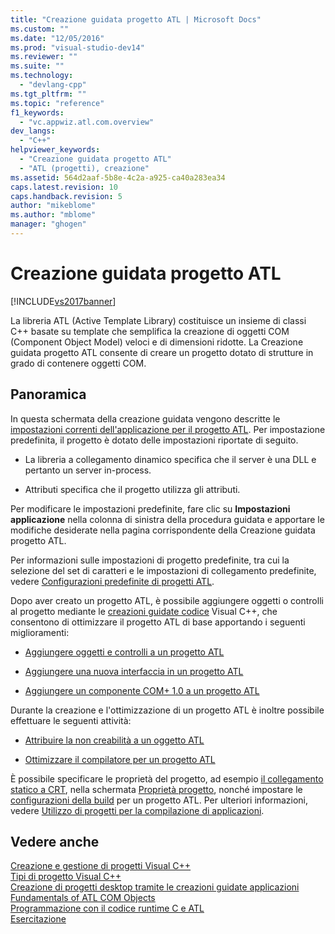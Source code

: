 ```yaml
---
title: "Creazione guidata progetto ATL | Microsoft Docs"
ms.custom: ""
ms.date: "12/05/2016"
ms.prod: "visual-studio-dev14"
ms.reviewer: ""
ms.suite: ""
ms.technology: 
  - "devlang-cpp"
ms.tgt_pltfrm: ""
ms.topic: "reference"
f1_keywords: 
  - "vc.appwiz.atl.com.overview"
dev_langs: 
  - "C++"
helpviewer_keywords: 
  - "Creazione guidata progetto ATL"
  - "ATL (progetti), creazione"
ms.assetid: 564d2aaf-5b8e-4c2a-a925-ca40a283ea34
caps.latest.revision: 10
caps.handback.revision: 5
author: "mikeblome"
ms.author: "mblome"
manager: "ghogen"
---
```

# Creazione guidata progetto ATL
[!INCLUDE[vs2017banner](../../assembler/inline/includes/vs2017banner.md)]

La libreria ATL \(Active Template Library\) costituisce un insieme di classi C\+\+ basate su template che semplifica la creazione di oggetti COM \(Component Object Model\) veloci e di dimensioni ridotte.  La Creazione guidata progetto ATL consente di creare un progetto dotato di strutture in grado di contenere oggetti COM.  
  
## Panoramica  
 In questa schermata della creazione guidata vengono descritte le [impostazioni correnti dell'applicazione per il progetto ATL](../../atl/reference/application-settings-atl-project-wizard.md).  Per impostazione predefinita, il progetto è dotato delle impostazioni riportate di seguito.  
  
-   La libreria a collegamento dinamico specifica che il server è una DLL e pertanto un server in\-process.  
  
-   Attributi specifica che il progetto utilizza gli attributi.  
  
 Per modificare le impostazioni predefinite, fare clic su **Impostazioni applicazione** nella colonna di sinistra della procedura guidata e apportare le modifiche desiderate nella pagina corrispondente della Creazione guidata progetto ATL.  
  
 Per informazioni sulle impostazioni di progetto predefinite, tra cui la selezione del set di caratteri e le impostazioni di collegamento predefinite, vedere [Configurazioni predefinite di progetti ATL](../../atl/reference/default-atl-project-configurations.md).  
  
 Dopo aver creato un progetto ATL, è possibile aggiungere oggetti o controlli al progetto mediante le [creazioni guidate codice](../../ide/adding-functionality-with-code-wizards-cpp.md) Visual C\+\+,  che consentono di ottimizzare il progetto ATL di base apportando i seguenti miglioramenti:  
  
-   [Aggiungere oggetti e controlli a un progetto ATL](../../atl/reference/adding-objects-and-controls-to-an-atl-project.md)  
  
-   [Aggiungere una nuova interfaccia in un progetto ATL](../../atl/reference/adding-a-new-interface-in-an-atl-project.md)  
  
-   [Aggiungere un componente COM\+ 1.0 a un progetto ATL](../../atl/reference/adding-an-atl-com-plus-1-0-component.md)  
  
 Durante la creazione e l'ottimizzazione di un progetto ATL è inoltre possibile effettuare le seguenti attività:  
  
-   [Attribuire la non creabilità a un oggetto ATL](../../atl/reference/making-an-atl-object-noncreatable.md)  
  
-   [Ottimizzare il compilatore per un progetto ATL](../../atl/reference/specifying-compiler-optimization-for-an-atl-project.md)  
  
 È possibile specificare le proprietà del progetto, ad esempio [il collegamento statico a CRT](../../atl/programming-with-atl-and-c-run-time-code.md), nella schermata [Proprietà progetto](../../ide/general-property-page-project.md), nonché impostare le [configurazioni della build](../Topic/Understanding%20Build%20Configurations.md) per un progetto ATL.  Per ulteriori informazioni, vedere [Utilizzo di progetti per la compilazione di applicazioni](http://msdn.microsoft.com/it-it/3339fa90-bac2-4b95-8361-662a2e0e7dfe).  
  
## Vedere anche  
 [Creazione e gestione di progetti Visual C\+\+](../../ide/creating-and-managing-visual-cpp-projects.md)   
 [Tipi di progetto Visual C\+\+](../../ide/visual-cpp-project-types.md)   
 [Creazione di progetti desktop tramite le creazioni guidate applicazioni](../../ide/creating-desktop-projects-by-using-application-wizards.md)   
 [Fundamentals of ATL COM Objects](../../atl/fundamentals-of-atl-com-objects.md)   
 [Programmazione con il codice runtime C e ATL](../../atl/programming-with-atl-and-c-run-time-code.md)   
 [Esercitazione](../../atl/active-template-library-atl-tutorial.md)
